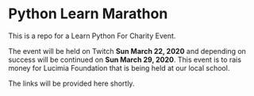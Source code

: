 # Python Learn Marathon
This is a repo for a Learn Python For Charity Event.

The event will be held on Twitch **Sun March 22, 2020** and depending on success will be continued on **Sun March 29, 2020**.
This event is to rais money for Lucimia Foundation that is being held at our local school.

The links will be provided here shortly.
